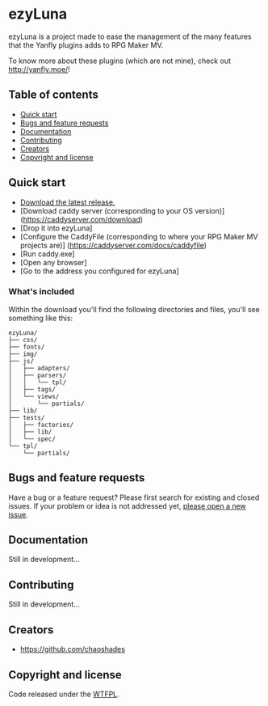﻿# ezyLuna

ezyLuna is a project made to ease the management of the many features that the Yanfly plugins adds to RPG Maker MV.

To know more about these plugins (which are not mine), check out <http://yanfly.moe/>!



## Table of contents

- [Quick start](#quick-start)
- [Bugs and feature requests](#bugs-and-feature-requests)
- [Documentation](#documentation)
- [Contributing](#contributing)
- [Creators](#creators)
- [Copyright and license](#copyright-and-license)



## Quick start

- [Download the latest release.](https://github.com/chaoshades/ezyLuna/archive/master.zip)
- [Download caddy server (corresponding to your OS version)]
(https://caddyserver.com/download)
- [Drop it into ezyLuna]
- [Configure the CaddyFile (corresponding to where your RPG Maker MV projects are)]
(https://caddyserver.com/docs/caddyfile)
- [Run caddy.exe]
- [Open any browser]
- [Go to the address you configured for ezyLuna]

### What's included

Within the download you'll find the following directories and files, you'll see something like this:

```
ezyLuna/
├── css/
├── fonts/
├── img/
├── js/
│   ├── adapters/
│   ├── parsers/
│   │   └── tpl/
│   ├── tags/ 
│   └── views/ 
│       └── partials/
├── lib/
├── tests/
│   ├── factories/
│   ├── lib/ 
│   └── spec/ 
└── tpl/
    └── partials/
```

## Bugs and feature requests

Have a bug or a feature request? Please first search for existing and closed issues. If your problem or idea is not addressed yet, [please open a new issue](https://github.com/chaoshades/ezyLuna/issues/new).



## Documentation

Still in development...



## Contributing

Still in development...



## Creators

- <https://github.com/chaoshades>



## Copyright and license

Code released under the [WTFPL](http://www.wtfpl.net/).